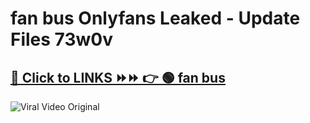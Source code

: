 
 # fan bus Onlyfans Leaked - Update Files 73w0v

## <h2><a href="https://clipsfans.com/fan_bus&ref=git">🔗 Click to LINKS ⏩⏩ 👉 🟢 fan bus </a></h2>

<a href="https://clipsfans.com/fan_bus&ref=git" rel="nofollow" data-target="animated-image.originalLink"><img src="https://i.ibb.co.com/xMMVF88/686577567.gif" alt="Viral Video Original" style="max-width: 100%; display: inline-block;" data-target="animated-image.originalImage"></a>

